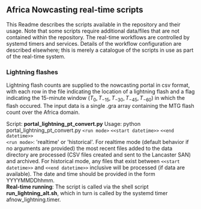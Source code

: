 ## Africa Nowcasting real-time scripts

This Readme describes the scripts available in the repository and their usage. Note that some scripts require additional data/files that are not contained within the repository. The real-time workflows are controlled by systemd timers and services. Details of the workflow configuration are described elsewhere; this is merely a catalogue of the scripts in use as part of the real-time system. 


### Lightning flashes

Lightning flash counts are supplied to the nowcasting portal in csv format, with each row in the file indicating the location of a lightning flash and a flag indicating the 15-minute window ($T_0, T_{-15}, T_{-30}, T_{-45}, T_{-60}$) in which the flash occured. The input data is a single .gra array containing the MTG flash count over the Africa domain. 

Script: **portal_lightning_pt_convert.py**
Usage: python portal_lightning_pt_convert.py `<run mode>` `<<start datetime>>` `<<end datetime>>`<br />
`<run mode>`: 'realtime' or 'historical'. For realtime mode (default behavior if no arguments are provided) the most recent files added to the data directory are processed (CSV files created and sent to the Lancaster SAN) and archived. For historical mode, any files that exist between `<<start datetime>>` and `<<end datetime>>` inclusive will be processed (if data are available). The date and time should be provided in the form YYYYMMDDhhmm. <br />
**Real-time running**: The script is called via the shell script **run_lightning_alt.sh**, which in turn is called by the systemd timer afnow_lightning.timer.


